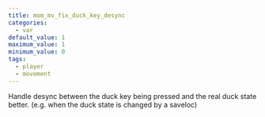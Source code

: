 ```yaml
---
title: mom_mv_fix_duck_key_desync
categories:
  - var
default_value: 1
maximum_value: 1
minimum_value: 0
tags:
  - player
  - movement
---
```


Handle desync between the duck key being pressed and the real duck state better. (e.g. when the duck state is changed by a saveloc)
